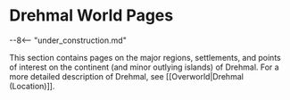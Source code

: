 # Drehmal World Pages

--8<-- "under_construction.md"

This section contains pages on the major regions, settlements, and points of interest on the continent (and minor outlying islands) of Drehmal. For a more detailed description of Drehmal, see [[Overworld|Drehmal (Location)]].